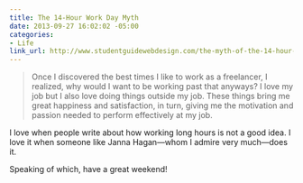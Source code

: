 ```yaml
---
title: The 14-Hour Work Day Myth
date: 2013-09-27 16:02:02 -05:00
categories:
- Life
link_url: http://www.studentguidewebdesign.com/the-myth-of-the-14-hour-work-day/
---
```


>Once I discovered the best times I like to work as a freelancer, I realized, why would I want to be working past that anyways? I love my job but I also love doing things outside my job. These things bring me great happiness and satisfaction, in turn, giving me the motivation and passion needed to perform effectively at my job.

I love when people write about how working long hours is not a good idea. I love it when someone like Janna Hagan—whom I admire very much—does it.

Speaking of which, have a great weekend!
